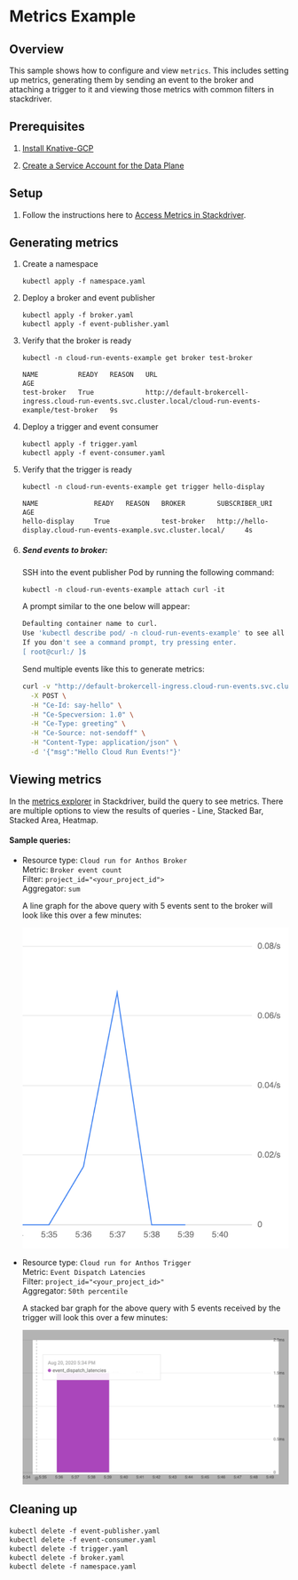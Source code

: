 # Metrics Example

## Overview

This sample shows how to configure and view `metrics`. This includes setting up metrics, generating them by sending an
event to the broker and attaching a trigger to it and viewing those metrics with common filters in stackdriver.

## Prerequisites

1. [Install Knative-GCP](../../install/install-knative-gcp.md)

2. [Create a Service Account for the Data Plane](../../install/dataplane-service-account.md)

## Setup

1. Follow the instructions here to [Access Metrics in Stackdriver](../../how-to/metrics.md).

## Generating metrics

1. Create a namespace

   ```shell
   kubectl apply -f namespace.yaml
   ```

2. Deploy a broker and event publisher

   ```shell
   kubectl apply -f broker.yaml
   kubectl apply -f event-publisher.yaml
   ```

3. Verify that the broker is ready

    ```shell
    kubectl -n cloud-run-events-example get broker test-broker
    ```

   ```shell
   NAME          READY   REASON   URL                                                                                                         AGE
   test-broker   True             http://default-brokercell-ingress.cloud-run-events.svc.cluster.local/cloud-run-events-example/test-broker   9s
   ```

4. Deploy a trigger and event consumer

   ```shell
   kubectl apply -f trigger.yaml
   kubectl apply -f event-consumer.yaml
   ```

5. Verify that the trigger is ready

    ```shell
    kubectl -n cloud-run-events-example get trigger hello-display
    ```

    ```shell
    NAME              READY   REASON   BROKER        SUBSCRIBER_URI                                                       AGE
    hello-display     True             test-broker   http://hello-display.cloud-run-events-example.svc.cluster.local/     4s
    ```

6. ##### Send events to broker:
    SSH into the event publisher Pod by running the following command:

    ```shell
    kubectl -n cloud-run-events-example attach curl -it
    ```

    A prompt similar to the one below will appear:

    ```sh
    Defaulting container name to curl.
    Use 'kubectl describe pod/ -n cloud-run-events-example' to see all of the containers in this pod.
    If you don't see a command prompt, try pressing enter.
    [ root@curl:/ ]$
    ```

   Send multiple events like this to generate metrics:

    ```sh
    curl -v "http://default-brokercell-ingress.cloud-run-events.svc.cluster.local/cloud-run-events-example/test-broker" \
      -X POST \
      -H "Ce-Id: say-hello" \
      -H "Ce-Specversion: 1.0" \
      -H "Ce-Type: greeting" \
      -H "Ce-Source: not-sendoff" \
      -H "Content-Type: application/json" \
      -d '{"msg":"Hello Cloud Run Events!"}'
    ```

## Viewing metrics
In the [metrics explorer](https://console.cloud.google.com/monitoring/metrics-explorer) in Stackdriver, build the query
to see metrics. There are multiple options to view the results of queries - Line, Stacked Bar, Stacked Area, Heatmap.

#### Sample queries:

-   Resource type: `Cloud run for Anthos Broker`  
    Metric: `Broker event count`  
    Filter: `project_id="<your_project_id">`  
    Aggregator: `sum`

    A line graph for the above query with 5 events sent to the broker will look like this over a few minutes:

    ![Alt text](broker_event_count.png)

-   Resource type: `Cloud run for Anthos Trigger`  
    Metric: `Event Dispatch Latencies`  
    Filter: `project_id="<your_project_id>"`  
    Aggregator: `50th percentile`

    A stacked bar graph for the above query with 5 events received by the trigger will look this over a few minutes:

    ![Alt text](trigger_latencies.png)

## Cleaning up
```shell
kubectl delete -f event-publisher.yaml
kubectl delete -f event-consumer.yaml
kubectl delete -f trigger.yaml
kubectl delete -f broker.yaml
kubectl delete -f namespace.yaml
```
